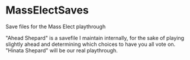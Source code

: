 MassElectSaves
==============

Save files for the Mass Elect playthrough


"Ahead Shepard" is a savefile I maintain internally, for the sake of playing slightly ahead and determining which choices to have you all vote on. 
"Hinata Shepard" will be our real playthrough.
